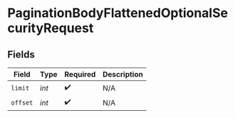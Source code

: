 # PaginationBodyFlattenedOptionalSecurityRequest


## Fields

| Field              | Type               | Required           | Description        |
| ------------------ | ------------------ | ------------------ | ------------------ |
| `limit`            | *int*              | :heavy_check_mark: | N/A                |
| `offset`           | *int*              | :heavy_check_mark: | N/A                |
